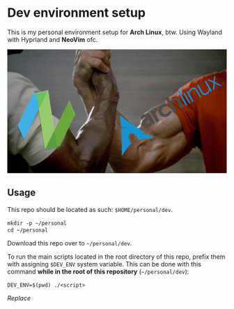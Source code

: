 # Dev environment setup

This is my personal environment setup for **Arch Linux**, btw.
Using Wayland with Hyprland and **NeoVim** ofc.


<p align="center">
<img src="images/handshake.png" alt="arch-neovim-handshake" style="height=300">
</p>

## Usage

This repo should be located as such: `$HOME/personal/dev`.
```
mkdir -p ~/personal
cd ~/personal
```

Download this repo over to `~/personal/dev`.

To run the main scripts located in the root directory of this repo, prefix them with assigning `$DEV_ENV` system variable.
This can be done with this command **while in the root of this repository** (`~/personal/dev`):
```
DEV_ENV=$(pwd) ./<script>
```
*Replace <script> with `dev-env`, `run`, or `init`.*
You can also run `dev-env` and `run` with a `--dry` flag at the end of the command to see what's going to happen.

### Sound
You can use `pavucontrol` for sound management. I'm also using script `audiofix` located in
`env/.local/scripts/audiofix` (in this repo).
It is being run from the bottom of `.zsh_profile` which you can find in `env/`.

### Wallpapers
This setup is using `hyprpaper` for handling wallpapers. Check out the `env/.config/hypr/hyprpaper.conf` 
config to make sure you have set proper wallpaper paths or none. You can also switch wallpapers
very easily using `setbg` command, which is located in `env/.local/scripts/setbg`.
It opens a `fzf` menu where you can select wallpaper from `$HOME/personal/wallpapers/` directory.

### Greeter SDDM
If you are using SDDM as your greeter, you may also want to make it nice looking.
I can recommend [sddm-astronaut-theme](https://github.com/Keyitdev/sddm-astronaut-theme).
*With bigger display resolution you may need to tinker a little bit with font size in cofing*

### Credit
Inspired by ThePrimeagen's [dev](https://github.com/ThePrimeagen/dev)
